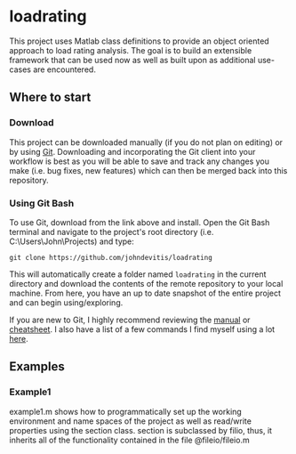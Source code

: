 # loadrating
This project uses Matlab class definitions to provide an object oriented approach to load rating analysis. The goal is to build an extensible framework that can be used now as well as built upon as additional use-cases are encountered.

## Where to start

### Download
This project can be downloaded manually (if you do not plan on editing) or by using [Git](https://git-scm.com). Downloading and incorporating the Git client into your workflow is best as you will be able to save and track any changes you make (i.e. bug fixes, new features) which can then be merged back into this repository.

### Using Git Bash
To use Git, download from the link above and install. Open the Git Bash terminal and navigate to the project's root directory (i.e. C:\Users\John\Projects) and type:

```
git clone https://github.com/johndevitis/loadrating
```

This will automatically create a folder named `loadrating` in the current directory and download the contents of the remote repository to your local machine. From here, you have an up to date snapshot of the entire project and can begin using/exploring.

If you are new to Git, I highly recommend reviewing the [manual](https://git-scm.com/book/en/v2/Getting-Started-About-Version-Control) or [cheatsheet](https://services.github.com/kit/downloads/github-git-cheat-sheet.pdf). I also have a list of a few commands I find myself using a lot [here](https://github.com/johndevitis/useful_things).


## Examples
### Example1
example1.m shows how to programmatically set up the working environment and name spaces of the project as well as read/write properties using the section class. section is subclassed by filio, thus, it inherits all of the functionality contained in the file @fileio/fileio.m
